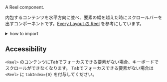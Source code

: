 A Reel component.

内包するコンテンツを水平方向に並べ、要素の幅を越えた時にスクロールバーを出すコンポーネントです。[Every Layout の Reel](https://every-layout.dev/layouts/reel/) を参考にしています。

<details>
<summary>how to import</summary>

```tsx
import { Reel } from 'smarthr-ui'
```

</details>

## Accessibility

`<Reel>` のコンテンツに<kbd>Tab</kbd>でフォーカスできる要素がない場合、キーボードでスクロールができなくなります。
<kbd>Tab</kbd>でフォーカスできる要素がない場合は `<Reel>` に `tabIndex={0}` を付与してください。
